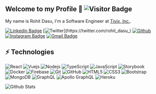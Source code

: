 ## Welcome to my Profile 🙏 ![Visitor Badge](https://visitor-badge.laobi.icu/badge?page_id=rohitdasu)

My name is Rohit Dasu, I'm a Software Engineer at [Tivix, Inc.](https://tivix.com/). 

[![Linkedin Badge](https://img.shields.io/badge/-rohitdasu-blue?style=flat-square&logo=Linkedin&logoColor=white&link=https://www.linkedin.com/in/rohit-dasu/)](https://www.linkedin.com/in/rohit-dasu/)
[![Twitter](https://img.shields.io/badge/-twitter-blue?style=flat-square&logo=twitter&logoColor=white&link=https://twitter.com/rohit_dasu_)](https://twitter.com/rohit_dasu_)
[![Github](https://img.shields.io/badge/-github-black?style=flat-square&logo=github&logoColor=white&link=https://github.com/rohitdasu)](https://github.com/rohitdasu)
[![Instagram Badge](https://img.shields.io/badge/-ro.h.i.t_._-red?style=flat-square&logo=instagram&logoColor=white&link=https://instagram.com/ro.h.i.t_._/)](https://instagram.com/ro.h.i.t_._)
[![Gmail Badge](https://img.shields.io/badge/-dasurohit123@gmail.com-c14438?style=flat-square&logo=Gmail&logoColor=white&link=mailto:dasurohit123@gmail.com)](mailto:dasurohit123@gmail.com)

## ⚡ Technologies

![React](https://img.shields.io/badge/-React-black?style=flat-square&logo=react)
![Vuejs](https://img.shields.io/badge/-Vuejs-black?style=flat-square&logo=vue.js)
![Nodejs](https://img.shields.io/badge/-Nodejs-black?style=flat-square&logo=Node.js)
![TypeScript](https://img.shields.io/badge/-TypeScript-pink?style=flat-square&logo=typescript)
![JavaScript](https://img.shields.io/badge/-JavaScript-black?style=flat-square&logo=javascript)
![Storybook](https://img.shields.io/badge/-Storybook-pink?style=flat-square&logo=storybook)
![Docker](https://img.shields.io/badge/-Docker-black?style=flat-square&logo=docker)
![Firebase](https://img.shields.io/badge/-firebase-blue?style=flat-square&logo=firebase)
![Git](https://img.shields.io/badge/-Git-black?style=flat-square&logo=git)
![GitHub](https://img.shields.io/badge/-GitHub-181717?style=flat-square&logo=github)
![HTML5](https://img.shields.io/badge/-HTML5-E34F26?style=flat-square&logo=html5&logoColor=white)
![CSS3](https://img.shields.io/badge/-CSS3-1572B6?style=flat-square&logo=css3)
![Bootstrap](https://img.shields.io/badge/-Bootstrap-563D7C?style=flat-square&logo=bootstrap)
![MongoDB](https://img.shields.io/badge/-MongoDB-black?style=flat-square&logo=mongodb)
![GraphQL](https://img.shields.io/badge/-GraphQL-E10098?style=flat-square&logo=graphql)
![Apollo GraphQL](https://img.shields.io/badge/-Apollo%20GraphQL-311C87?style=flat-square&logo=apollo-graphql)
![Heroku](https://img.shields.io/badge/-Heroku-430098?style=flat-square&logo=heroku)

![Github Stats](https://github-readme-stats.vercel.app/api?username=rohitdasu&count_private=true&show_icons=true&include_all_commits=true&hide=stars&theme=gotham&layout=compact)


